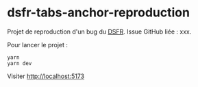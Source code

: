 # dsfr-tabs-anchor-reproduction

Projet de reproduction d'un bug du [DSFR](https://github.com/GouvernementFR/dsfr). Issue GitHub liée : xxx.

Pour lancer le projet :

```
yarn
yarn dev
```

Visiter [http://localhost:5173](http://localhost:5173)